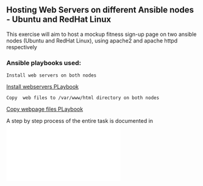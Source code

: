 ## Hosting Web Servers on different Ansible nodes - Ubuntu and RedHat Linux

This exercise will aim to host a mockup fitness sign-up page on two ansible nodes (Ubuntu and RedHat Linux), using apache2 and apache httpd respectively

### Ansible playbooks used:

`Install web servers on both nodes`

[Install webservers PLaybook](./playbooks/install_web_servers.yml)

`Copy  web files to /var/www/html directory on both nodes`

[Copy webpage files PLaybook](./playbooks/ansible_copy_files.yml)

A step by step process of the entire task is documented in ![hosting process](./hosting-process.md)
